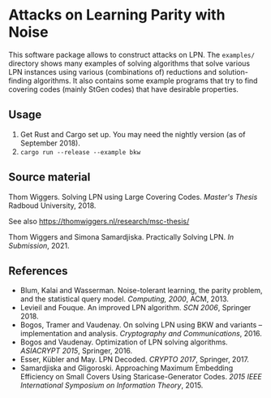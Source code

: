 # Attacks on Learning Parity with Noise

This software package allows to construct attacks on LPN.
The `examples/` directory shows many examples of solving algorithms that solve various LPN instances using various (combinations of) reductions and solution-finding algorithms.
It also contains some example programs that try to find covering codes (mainly StGen codes) that have desirable properties.

## Usage

1. Get Rust and Cargo set up. You may need the nightly version (as of September 2018).
2. `cargo run --release --example bkw`

## Source material

Thom Wiggers. Solving LPN using Large Covering Codes. *Master's Thesis* Radboud University, 2018.

See also https://thomwiggers.nl/research/msc-thesis/

Thom Wiggers and Simona Samardjiska.  Practically Solving LPN. _In Submission_, 2021.

## References

* Blum, Kalai and Wasserman. Noise-tolerant learning, the parity problem, and the statistical query model. *Computing, 2000*, ACM, 2013.
* Levieil and Fouque. An improved LPN algorithm. *SCN 2006*, Springer 2018.
* Bogos, Tramer and Vaudenay. On solving LPN using BKW and variants – implementation and analysis. *Cryptography and Communications*, 2016.
* Bogos and Vaudenay. Optimization of LPN solving algorithms. *ASIACRYPT 2015*, Springer, 2016.
* Esser, Kübler and May. LPN Decoded. *CRYPTO 2017*, Springer, 2017.
* Samardjiska and Gligoroski. Approaching Maximum Embedding Efficiency on Small Covers Using Staricase-Generator Codes. *2015 IEEE International Symposium on Information Theory*, 2015.
